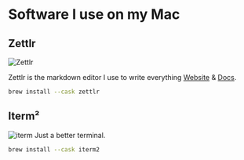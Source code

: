 # Software I use on my Mac

## Zettlr
![Zettlr](https://www.zettlr.com/storage/app/uploads/public/ad2/274/26f/thumb__1024_0_0_0_auto.png)

Zettlr is the markdown editor I use to write everything [Website](https://www.zettlr.com/) & [Docs](https://docs.zettlr.com/en/).

```bash
brew install --cask zettlr
```


## Iterm²
![iterm](https://miro.medium.com/max/7086/1*QCDLBTPMt3S7G0JOQbD68A.png)
Just a better terminal. 
```bash
brew install --cask iterm2
```
